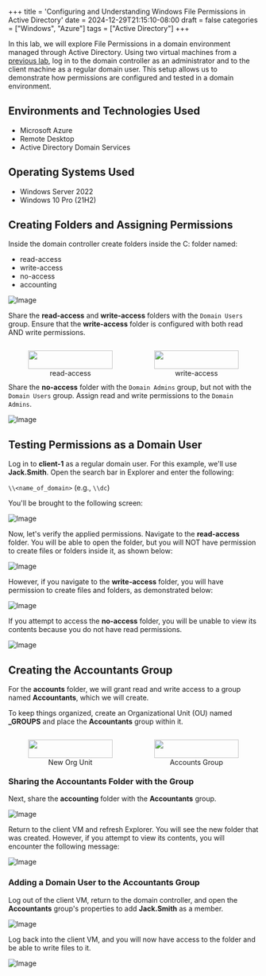 +++
title = 'Configuring and Understanding Windows File Permissions in Active Directory'
date = 2024-12-29T21:15:10-08:00
draft = false
categories = ["Windows", "Azure"]
tags = ["Active Directory"]
+++

In this lab, we will explore File Permissions in a domain environment managed
through Active Directory. Using two virtual machines from a
[previous lab](../active-directory/1-installation/index.md), log in to the
domain controller as an administrator and to the client machine as a regular
domain user. This setup allows us to demonstrate how permissions are configured
and tested in a domain environment.

## Environments and Technologies Used

- Microsoft Azure
- Remote Desktop
- Active Directory Domain Services

## Operating Systems Used

- Windows Server 2022
- Windows 10 Pro (21H2)

## Creating Folders and Assigning Permissions

Inside the domain controller create folders inside the C: folder named:

- read-access
- write-access
- no-access
- accounting

![Image](https://i.imgur.com/eeOWVSr.png "Folder Creations")

Share the **read-access** and **write-access** folders with the `Domain Users`
group. Ensure that the **write-access** folder is configured with both read AND
write permissions.

<div style="display: flex; justify-content: space-between; gap: 4px;">
  <figure style="width: 50%; text-align: center;">
    <img src="https://i.imgur.com/QysGyWn.png" style="width: 100%;" />
    <figcaption>read-access</figcaption>
  </figure>
  <figure style="width: 50%; text-align: center;">
    <img src="https://i.imgur.com/e0zZb8M.png" style="width: 100%;" />
    <figcaption>write-access</figcaption>
  </figure>
</div>

Share the **no-access** folder with the `Domain Admins` group, but not with the
`Domain Users` group. Assign read and write permissions to the `Domain Admins`.

![Image](https://i.imgur.com/Y4Ahoud.png "no-access sharing permissions")

## Testing Permissions as a Domain User

Log in to **client-1** as a regular domain user. For this example, we'll use
**Jack.Smith**. Open the search bar in Explorer and enter the following:

`\\<name_of_domain>` (e.g., `\\dc`)

You'll be brought to the following screen:

![Image](https://i.imgur.com/0Q5LYWn.png "Network Share From Client Side")

Now, let's verify the applied permissions. Navigate to the **read-access**
folder. You will be able to open the folder, but you will NOT have permission to
create files or folders inside it, as shown below:

![Image](https://i.imgur.com/GTUO5Gi.png "Write Permission Denied")

However, if you navigate to the **write-access** folder, you will have
permission to create files and folders, as demonstrated below:

![Image](https://i.imgur.com/DiQTFJU.png "Read and Write Permission")

If you attempt to access the **no-access** folder, you will be unable to view
its contents because you do not have read permissions.

![Image](https://i.imgur.com/jXeiMH4.png "No Read or Write Permission")

## Creating the Accountants Group

For the **accounts** folder, we will grant read and write access to a group
named **Accountants**, which we will create.

To keep things organized, create an Organizational Unit (OU) named **\_GROUPS**
and place the **Accountants** group within it.

<div style="display: flex; justify-content: space-between; gap: 4px;">
  <figure style="width: 50%; text-align: center;">
    <img src="https://i.imgur.com/JJMOaOD.png" style="width: 100%;" />
    <figcaption>New Org Unit</figcaption>
  </figure>
  <figure style="width: 50%; text-align: center;">
    <img src="https://i.imgur.com/D3e4mCc.png" style="width: 100%;" />
    <figcaption>Accounts Group</figcaption>
  </figure>
</div>

### Sharing the Accountants Folder with the Group

Next, share the **accounting** folder with the **Accountants** group.

![Image](https://i.imgur.com/5PBeuOy.png "Accounts Folder Sharing")

Return to the client VM and refresh Explorer. You will see the new folder that
was created. However, if you attempt to view its contents, you will encounter
the following message:

![Image](https://i.imgur.com/MTWyLON.png "Unable to Access Accounting Folder")

### Adding a Domain User to the Accountants Group

Log out of the client VM, return to the domain controller, and open the
**Accountants** group's properties to add **Jack.Smith** as a member.

![Image](https://i.imgur.com/LQpHY80.png "Add Jack Smith to Accountants Group")

Log back into the client VM, and you will now have access to the folder and be
able to write files to it.

![Image](https://i.imgur.com/TdpgiuK.png "Jack Smith is now Allowed")
